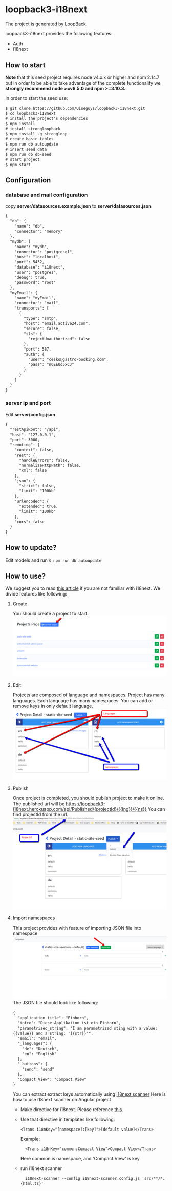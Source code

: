 # loopback3-i18next

The project is generated by [LoopBack](http://loopback.io).

loopback3-i18next provides the following features:

* Auth
* i18next

## How to start

**Note** that this seed project requires node v4.x.x or higher and npm 2.14.7 but in order to be able to take advantage of the complete functionality we **strongly recommend node >=v6.5.0 and npm >=3.10.3.**

In order to start the seed use:

    $ git clone https://github.com/Uiseguys/loopback3-i18next.git
    $ cd loopback3-i18next
    # install the project's dependencies
    $ npm install
    # install strongloopback
    $ npm install -g strongloop
    # create basic tables
    $ npm run db autoupdate
    # insert seed data
    $ npm run db db-seed
    # start project
    $ npm start  

## Configuration

### database and mail configuration

copy **server/datasources.example.json** to **server/datasources.json**

    {
      "db": {
        "name": "db",
        "connector": "memory"
      },
      "mydb": {
        "name": "mydb",
        "connector": "postgresql",
        "host": "localhost",
        "port": 5432,
        "database": "i18next",
        "user": "postgres",
        "debug": true,
        "password": "root"
      },
      "myEmail": {
        "name": "myEmail",
        "connector": "mail",
        "transports": [
          {
            "type": "smtp",
            "host": "email.active24.com",
            "secure": false,
            "tls": {
              "rejectUnauthorized": false
            },
            "port": 587,
            "auth": {
              "user": "cesko@gastro-booking.com",
              "pass": "n6EEUd5xCJ"
            }
          }
        ]
      }
    }

### server ip and port

Edit **server/config.json**

    {
      "restApiRoot": "/api",
      "host": "127.0.0.1",
      "port": 3000,
      "remoting": {
        "context": false,
        "rest": {
          "handleErrors": false,
          "normalizeHttpPath": false,
          "xml": false
        },
        "json": {
          "strict": false,
          "limit": "100kb"
        },
        "urlencoded": {
          "extended": true,
          "limit": "100kb"
        },
        "cors": false
      }
    }

## How to update?

Edit models and run `$ npm run db autoupdate`

## How to use?

We suggest you to read [this article](https://www.i18next.com/) if you are not familiar with i18next.
We divide features like following:

1.  Create

    You should create a project to start.
    ![enter image description here](https://github.com/Uiseguys/loopback3-i18next/blob/master/screenshots/2018-05-14_0454.png?raw=true)

2.  Edit

    Projects are composed of language and namespaces.
    Project has many languages.
    Each language has many namespaces.
    You can add or remove keys in only default language.
    ![enter image description here](https://github.com/Uiseguys/loopback3-i18next/blob/master/screenshots/2018-05-14_0509_001.png?raw=true)

3.  Publish

    Once project is completed, you should publish project to make it online.
    The published url will be https://loopback3-i18next.herokuapp.com/api/Published/{projectId}/{{lng}}/{{ns}}
    You can find projectId from the url.
    ![enter image description here](https://github.com/Uiseguys/loopback3-i18next/blob/master/screenshots/2018-05-14_0515.png?raw=true)

4.  Import namespaces

    This project provides with feature of importing JSON file into namespace
    ![enter image description here](https://github.com/Uiseguys/loopback3-i18next/blob/master/screenshots/2018-05-14_0509.png?raw=true)
    The JSON file should look like following:

        {
          "application_title": "Einhorn",
          "intro": "Diese Applikation ist ein Einhorn",
          "parametrized_string": "I am parametrized sting with a value: {{value}} and a string: '{{str}}'",
          "email": "email",
          "_languages": {
            "de": "Deutsch",
            "en": "English"
          },
          "_buttons": {
            "send": "send"
          },
          "Compact View": "Compact View"
        }

    You can extract extract keys automatically using [i18next scanner](https://github.com/i18next/i18next-scanner)
    Here is how to use i18next scanner on Angular project

    * Make directive for i18next. Please reference [this](https://github.com/Uiseguys/ng-bs-redux-boilerplate/blob/develop/src/app/shared/i18n/i18next.directive.ts).
    * Use that directive in templates like following:

          <Trans i18nKey="[namespace]:[key]">[default value]</Trans>

      Example:


    	    <Trans i18nKey="common:Compact View">Compact View</Trans>
    	 Here common is namespace, and 'Compact View' is key.
    - run i18next scanner


    	    i18next-scanner --config i18next-scanner.config.js 'src/**/*.{html,ts}'
